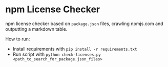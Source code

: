 # npm License Checker

npm license checker based on `package.json` files, crawling npmjs.com and outputting a markdown table.

How to run:
* Install requirements with `pip install -r requirements.txt`
* Run script with `python check-licenses.py <path_to_search_for_package.json_files>`
